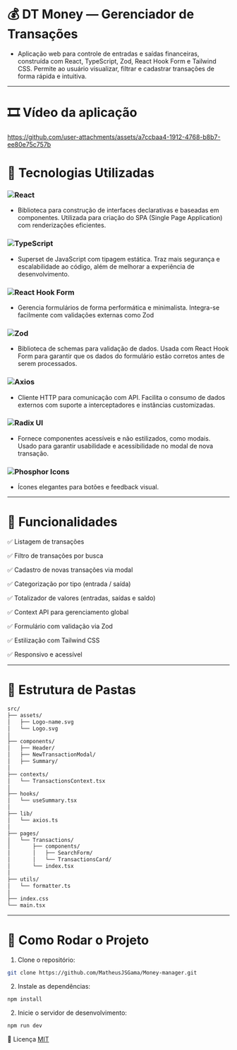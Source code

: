 # 💰 DT Money — Gerenciador de Transações

- Aplicação web para controle de entradas e saídas financeiras, construída com React, TypeScript, Zod, React Hook Form e Tailwind CSS. Permite ao usuário visualizar, filtrar e cadastrar transações de forma rápida e intuitiva.

---

# 🎞️ Vídeo da aplicação 


https://github.com/user-attachments/assets/a7ccbaa4-1912-4768-b8b7-ee80e75c757b




# 🚀 Tecnologias Utilizadas

### ![React](https://img.shields.io/badge/React-20232A?style=for-the-badge&logo=react&logoColor=61DAFB)
- Biblioteca para construção de interfaces declarativas e baseadas em componentes. Utilizada para criação do SPA (Single Page Application) com renderizações eficientes.

### ![TypeScript](https://img.shields.io/badge/TypeScript-007acc?style=for-the-badge&logo=typescript&logoColor=white)
- Superset de JavaScript com tipagem estática. Traz mais segurança e escalabilidade ao código, além de melhorar a experiência de desenvolvimento.

### ![React Hook Form](https://img.shields.io/badge/React--Hook--Form-EC5990?style=for-the-badge&logo=reacthookform&logoColor=white)
- Gerencia formulários de forma performática e minimalista. Integra-se facilmente com validações externas como Zod

### ![Zod](https://img.shields.io/badge/Zod-8c52ff?style=for-the-badge)
- Biblioteca de schemas para validação de dados. Usada com React Hook Form para garantir que os dados do formulário estão corretos antes de serem processados.

### ![Axios](https://img.shields.io/badge/Axios-5A29E4.svg?style=for-the-badge&logo=Axios&logoColor=white)
- Cliente HTTP para comunicação com API. Facilita o consumo de dados externos com suporte a interceptadores e instâncias customizadas.

### ![Radix UI](https://img.shields.io/badge/RadixUI-Componentes%20Acessíveis-5E60CE?logo=radixui&logoColor=white&style=flat)
- Fornece componentes acessíveis e não estilizados, como modais. Usado para garantir usabilidade e acessibilidade no modal de nova transação.

### ![Phosphor Icons](https://img.shields.io/badge/Phosphor%20Icons-000000?style=for-the-badge)
- Ícones elegantes para botões e feedback visual.

---

# 📝 Funcionalidades

✅ Listagem de transações

✅ Filtro de transações por busca

✅ Cadastro de novas transações via modal

✅ Categorização por tipo (entrada / saída)

✅ Totalizador de valores (entradas, saídas e saldo)

✅ Context API para gerenciamento global

✅ Formulário com validação via Zod

✅ Estilização com Tailwind CSS

✅ Responsivo e acessível

---

# 📁 Estrutura de Pastas
```bash
src/
├── assets/                   
│   ├── Logo-name.svg
│   └── Logo.svg
│
├── components/              
│   ├── Header/
│   ├── NewTransactionModal/
│   ├── Summary/
│
├── contexts/                
│   └── TransactionsContext.tsx
│
├── hooks/                    
│   └── useSummary.tsx
│
├── lib/                     
│   └── axios.ts
│
├── pages/                    
│   └── Transactions/
│       ├── components/
│       │   ├── SearchForm/
│       │   └── TransactionsCard/
│       └── index.tsx
│
├── utils/                    
│   └── formatter.ts
│
├── index.css                
└── main.tsx   
```
---

# 📌 Como Rodar o Projeto

1. Clone o repositório:
```bash
git clone https://github.com/MatheusJSGama/Money-manager.git
```

2. Instale as dependências:
```bash
npm install
```
2. Inicie o servidor de desenvolvimento:
```bash
npm run dev
```

📝 Licença
[MIT](https://choosealicense.com/licenses/mit/)
